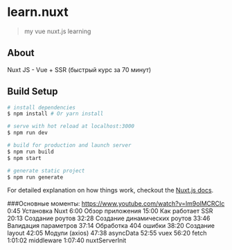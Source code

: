 # learn.nuxt

> my vue nuxt.js learning

## About
Nuxt JS - Vue + SSR (быстрый курс за 70 минут)  


## Build Setup

``` bash
# install dependencies
$ npm install # Or yarn install

# serve with hot reload at localhost:3000
$ npm run dev

# build for production and launch server
$ npm run build
$ npm start

# generate static project
$ npm run generate
```

For detailed explanation on how things work, checkout the [Nuxt.js docs](https://github.com/nuxt/nuxt.js).

###Основные моменты:
https://www.youtube.com/watch?v=lm9olMCRCIc
0:45 Установка Nuxt
6:00 Обзор приложения
15:00 Как работает SSR
20:13 Создание роутов
32:28 Создание динамических роутов
33:46 Валидация параметров
37:14 Обработка 404 ошибки
38:20 Создание layout
42:05 Модули (axios)
47:38 asyncData
52:55 vuex
56:20 fetch
1:01:02 middleware
1:07:40 nuxtServerInit
